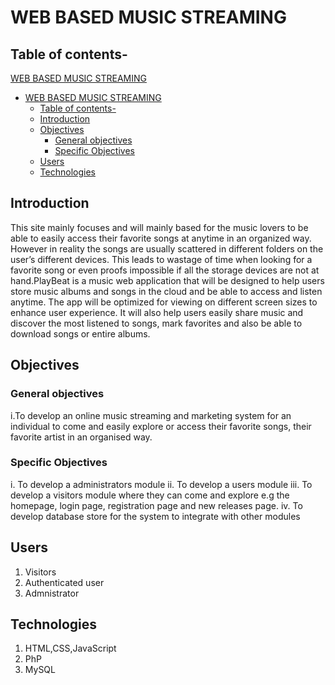 # WEB BASED MUSIC STREAMING

## Table of contents- 

[WEB BASED MUSIC STREAMING](#web-based-music-streaming)

- [WEB BASED MUSIC STREAMING](#web-based-music-streaming)
  - [Table of contents-](#table-of-contents-)
  - [Introduction](#introduction)
  - [Objectives](#objectives)
    - [General objectives](#general-objectives)
    - [Specific Objectives](#specific-objectives)
  - [Users](#users)
  - [Technologies](#technologies)

## Introduction

This site mainly focuses and will mainly based for the music lovers to be able to easily access their favorite songs at anytime in an organized way. However in reality the songs are usually scattered in different folders on the user’s different devices. This leads to wastage of time when looking for a favorite song or even proofs impossible if all the storage devices are not at hand.PlayBeat is a music web application that will be designed to help users store music albums and songs in the cloud and be able to access and listen anytime. The app will be optimized for viewing on different screen sizes to enhance user experience. It will also help users easily share music and discover the most listened to songs, mark favorites and also be able to download songs or entire albums.

##  Objectives

### General objectives
  i.To develop an online music streaming and marketing system for an individual to come and easily explore or access their favorite songs, their favorite artist in an organised way.

### Specific Objectives
i. To develop a administrators module
ii. To develop a users module
iii. To develop a visitors module where they can come and explore e.g the homepage, login page, registration page and new releases page.
iv.   To develop database store for the system to integrate with other modules

## Users
1. Visitors
2. Authenticated user
3. Admnistrator

## Technologies
1. HTML,CSS,JavaScript
2. PhP
3. MySQL


